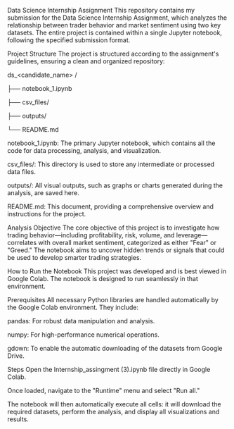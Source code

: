 Data Science Internship Assignment
This repository contains my submission for the Data Science Internship Assignment, which analyzes the relationship between trader behavior and market sentiment using two key datasets. The entire project is contained within a single Jupyter notebook, following the specified submission format.

Project Structure
The project is structured according to the assignment's guidelines, ensuring a clean and organized repository:

ds_<candidate_name>
/

├── notebook_1.ipynb

├── csv_files/

├── outputs/

└── README.md

notebook_1.ipynb: The primary Jupyter notebook, which contains all the code for data processing, analysis, and visualization.

csv_files/: This directory is used to store any intermediate or processed data files.

outputs/: All visual outputs, such as graphs or charts generated during the analysis, are saved here.

README.md: This document, providing a comprehensive overview and instructions for the project.

Analysis Objective
The core objective of this project is to investigate how trading behavior—including profitability, risk, volume, and leverage—correlates with overall market sentiment, categorized as either "Fear" or "Greed." The notebook aims to uncover hidden trends or signals that could be used to develop smarter trading strategies.

How to Run the Notebook
This project was developed and is best viewed in Google Colab. The notebook is designed to run seamlessly in that environment.

Prerequisites
All necessary Python libraries are handled automatically by the Google Colab environment. They include:

pandas: For robust data manipulation and analysis.

numpy: For high-performance numerical operations.

gdown: To enable the automatic downloading of the datasets from Google Drive.

Steps
Open the Internship_assingment (3).ipynb file directly in Google Colab.

Once loaded, navigate to the "Runtime" menu and select "Run all."

The notebook will then automatically execute all cells: it will download the required datasets, perform the analysis, and display all visualizations and results.
